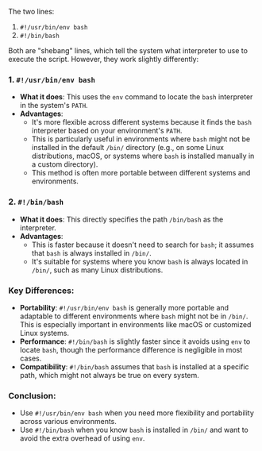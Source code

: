 The two lines:

1. `#!/usr/bin/env bash`
2. `#!/bin/bash`

Both are "shebang" lines, which tell the system what interpreter to use to execute the script. However, they work slightly differently:

### 1. `#!/usr/bin/env bash`
- **What it does**: This uses the `env` command to locate the `bash` interpreter in the system's `PATH`.
- **Advantages**:
  - It's more flexible across different systems because it finds the `bash` interpreter based on your environment's `PATH`.
  - This is particularly useful in environments where `bash` might not be installed in the default `/bin/` directory (e.g., on some Linux distributions, macOS, or systems where `bash` is installed manually in a custom directory).
  - This method is often more portable between different systems and environments.
  
### 2. `#!/bin/bash`
- **What it does**: This directly specifies the path `/bin/bash` as the interpreter.
- **Advantages**:
  - This is faster because it doesn't need to search for `bash`; it assumes that `bash` is always installed in `/bin/`.
  - It's suitable for systems where you know `bash` is always located in `/bin/`, such as many Linux distributions.

### Key Differences:
- **Portability**: `#!/usr/bin/env bash` is generally more portable and adaptable to different environments where `bash` might not be in `/bin/`. This is especially important in environments like macOS or customized Linux systems.
- **Performance**: `#!/bin/bash` is slightly faster since it avoids using `env` to locate `bash`, though the performance difference is negligible in most cases.
- **Compatibility**: `#!/bin/bash` assumes that `bash` is installed at a specific path, which might not always be true on every system.

### Conclusion:
- Use `#!/usr/bin/env bash` when you need more flexibility and portability across various environments.
- Use `#!/bin/bash` when you know `bash` is installed in `/bin/` and want to avoid the extra overhead of using `env`.